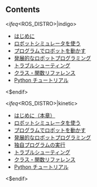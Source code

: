 Contents
--------

<$ifeq <$ROS_DISTRO>|indigo>

* [はじめに](moveit-tutorial_ja_introduction.md)
* [ロボットシミュレータを使う](moveit-tutorial_ja_robot-simulator.md)
* [プログラムでロボットを動かす](moveit-tutorial_ja_robot-python_basic.md)
* [発展的なロボットプログラミング](moveit-tutorial_ja_robot-python_advanced.md)
* [トラブルシューティング](moveit-tutorial_ja_trouble-shooting.md)
* [クラス・関数リファレンス](moveit-tutorial_ja_reference-class-functions.md)
* [Python チュートリアル ](moveit-tutorial_ja_python.md)

<$endif>

<$ifeq <$ROS_DISTRO>|kinetic>

- [はじめに（本章）](moveit-tutorial_ja_introduction.md)
- [ロボットシミュレータを使う](moveit-tutorial_ja_robot-simulator.md)
- [プログラムでロボットを動かす](moveit-tutorial_ja_robot-python_basic.md)
- [発展的なロボットプログラミング](moveit-tutorial_ja_robot-python_advanced.md)
- [独自プログラムの実行](moveit-tutorial_ja_robot-python_advanced.md)
- [トラブルシューティング](moveit-tutorial_ja_trouble-shooting.md)
- [クラス・関数リファレンス](moveit-tutorial_ja_reference-class-functions.md)
- [Python チュートリアル](moveit-tutorial_ja_python.md)

<$endif>
